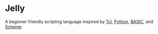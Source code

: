 Jelly
=====
A beginner friendly scripting language inspired by [Tcl](https://www.tcl-lang.org/), [Python](https://www.python.org/), [BASIC](https://en.wikipedia.org/wiki/BASIC), and [Scheme](http://www.scheme-reports.org/).